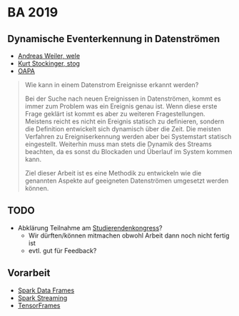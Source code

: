 # BA 2019

## Dynamische Eventerkennung in Datenströmen
- [Andreas Weiler, wele](https://www.zhaw.ch/de/ueber-uns/person/wele/)
- [Kurt Stockinger, stog](https://www.zhaw.ch/de/ueber-uns/person/stog/)
- [OAPA](https://tat.zhaw.ch/tpada/arbeit_vorschau.jsp?arbeitID=16040)

>  Wie kann in einem Datenstrom Ereignisse erkannt werden?
> 
> Bei der Suche nach neuen Ereignissen in Datenströmen, kommt es immer zum Problem was ein Ereignis genau ist. Wenn diese erste Frage geklärt ist kommt es aber zu weiteren Fragestellungen. Meistens reicht es nicht ein Ereignis statisch zu definieren, sondern die Definition entwickelt sich dynamisch über die Zeit. Die meisten Verfahren zu Ereigniserkennung werden aber bei Systemstart statisch eingestellt. Weiterhin muss man stets die Dynamik des Streams beachten, da es sonst du Blockaden und Überlauf im System kommen kann.
> 
> Ziel dieser Arbeit ist es eine Methodik zu entwickeln wie die genannten Aspekte auf geeigneten Datenströmen umgesetzt werden können. 

## TODO
- Abklärung Teilnahme am [Studierendenkongress](https://www.studierendenkongress.ch/praesentierende-r)?
  - Wir dürften/können mitmachen obwohl Arbeit dann noch nicht fertig ist
  - evtl. gut für Feedback?

## Vorarbeit
- [Spark Data Frames](https://spark.apache.org/docs/latest/sql-getting-started.html)
- [Spark Streaming](https://spark.apache.org/docs/latest/streaming-programming-guide.html)
- [TensorFrames](https://databricks-prod-cloudfront.cloud.databricks.com/public/4027ec902e239c93eaaa8714f173bcfc/5669198905533692/3647723071348946/3983381308530741/latest.html)

